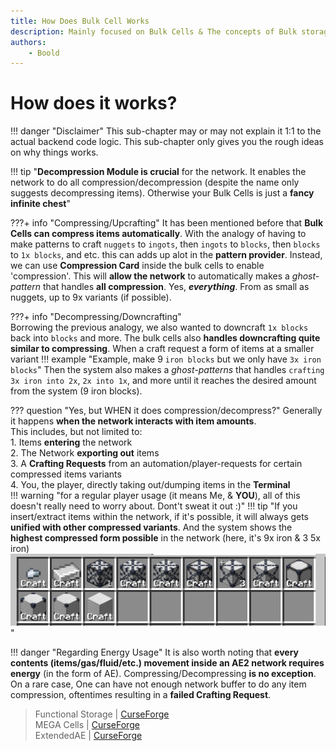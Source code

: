 ```yaml
---
title: How Does Bulk Cell Works
description: Mainly focused on Bulk Cells & The concepts of Bulk storages
authors: 
    - Boold
---
```


# How does it works?

!!! danger "Disclaimer"
    This sub-chapter may or may not explain it 1:1 to the actual backend code logic. This sub-chapter only gives you the rough ideas on why things works.

!!! tip "**Decompression Module is crucial** for the network. It enables the network to do all compression/decompression (despite the name only suggests decompressing items). Otherwise your Bulk Cells is just a **fancy infinite chest**"

???+ info "Compressing/Upcrafting"
    It has been mentioned before that **Bulk Cells can compress items automatically**. With the analogy of having to make patterns to craft ``nuggets`` to ``ingots``, then ``ingots`` to ``blocks``, then ``blocks`` to ``1x blocks``, and etc. this can adds up alot in the **pattern provider**. Instead, we can use **Compression Card** inside the bulk cells to enable 'compression'. This will **allow the network** to automatically makes a *ghost-pattern* that handles **all compression**. Yes, ***everything***. From as small as nuggets, up to 9x variants (if possible).

???+ info "Decompressing/Downcrafting"  
    Borrowing the previous analogy, we also wanted to downcraft ``1x blocks`` back into ``blocks`` and more. The bulk cells also **handles downcrafting quite similar to compressing**. When a craft request a form of items at a smaller variant 
    !!! example "Example, make 9 ``iron blocks`` but we only have ``3x iron blocks``"
    Then the system also makes a *ghost-patterns* that handles ``crafting 3x iron into 2x``, ``2x into 1x``, and more until it reaches the desired amount from the system (9 iron blocks).

??? question "Yes, but WHEN it does compression/decompress?"
    Generally it happens **when the network interacts with item amounts**.  
    This includes, but not limited to:  
    1. Items **entering** the network  
    2. The Network **exporting out** items  
    3. A **Crafting Requests** from an automation/player-requests for certain compressed items variants  
    4. You, the player, directly taking out/dumping items in the **Terminal**  
    !!! warning "for a regular player usage (it means Me, & **YOU**), all of this doesn't really need to worry about. Dont't sweat it out :)"
    !!! tip "If you insert/extract items within the network, if it's possible, it will always gets **unified with other compressed variants**. And the system shows the **highest compressed form possible** in the network (here, it's 9x iron & 3 5x iron) ![](img-bulk/booldCompressedStoring.png)"

!!! danger "Regarding Energy Usage"
    It is also worth noting that **every contents (items/gas/fluid/etc.) movement inside an AE2 network requires energy** (in the form of AE). Compressing/Decompressing **is no exception**. On a rare case, One can have not enough network buffer to do any item compression, oftentimes resulting in a **failed Crafting Request**.

> Functional Storage | [CurseForge](https://legacy.curseforge.com/minecraft/mc-mods/functional-storage)  
> MEGA Cells | [CurseForge](https://legacy.curseforge.com/minecraft/mc-mods/mega-cells)  
> ExtendedAE | [CurseForge](https://legacy.curseforge.com/minecraft/mc-mods/ex-pattern-provider)